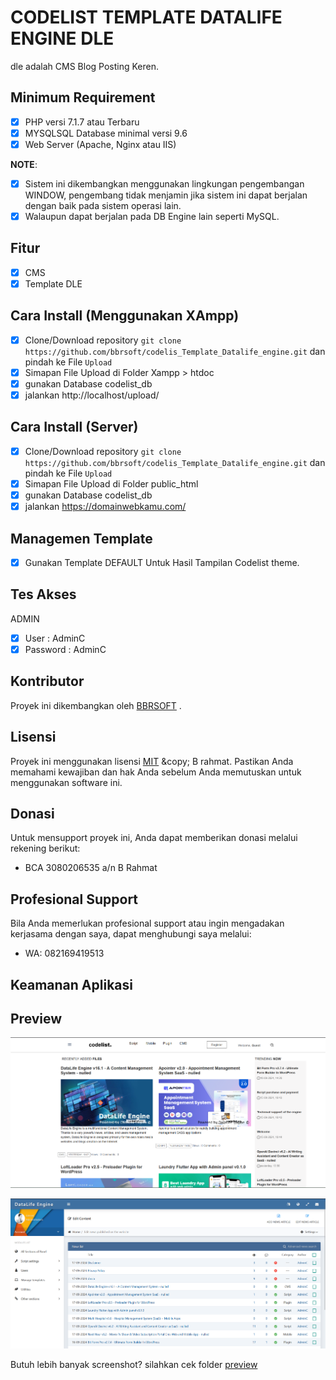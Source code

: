 # CODELIST TEMPLATE DATALIFE ENGINE DLE

dle adalah CMS Blog Posting Keren.

## Minimum Requirement

- [X] PHP versi 7.1.7 atau Terbaru
- [X] MYSQLSQL Database minimal versi 9.6
- [X] Web Server (Apache, Nginx atau IIS)

**NOTE**: 

- [X] Sistem ini dikembangkan menggunakan lingkungan pengembangan WINDOW, pengembang tidak menjamin jika sistem ini dapat berjalan dengan baik pada sistem operasi lain.
- [X] Walaupun dapat berjalan pada DB Engine lain seperti MySQL.

## Fitur

- [X] CMS
- [X] Template DLE

## Cara Install (Menggunakan XAmpp)

- [X] Clone/Download repository `git clone https://github.com/bbrsoft/codelis_Template_Datalife_engine.git` dan pindah ke File `Upload`
- [X] Simapan File Upload di Folder Xampp > htdoc
- [X] gunakan Database codelist_db
- [X] jalankan http://localhost/upload/

## Cara Install (Server)

- [X] Clone/Download repository `git clone https://github.com/bbrsoft/codelis_Template_Datalife_engine.git` dan pindah ke File `Upload`
- [X] Simapan File Upload di Folder public_html
- [X] gunakan Database codelist_db
- [X] jalankan https://domainwebkamu.com/

## Managemen Template
- [X] Gunakan Template DEFAULT Untuk Hasil Tampilan Codelist theme.

## Tes Akses
ADMIN 
- [X] User : AdminC
- [X] Password : AdminC

## Kontributor

Proyek ini dikembangkan oleh [BBRSOFT](https://github.com/bbrsoft)
.
## Lisensi

Proyek ini menggunakan lisensi [MIT]([https://tldrlegal.com/license/mit-license](https://dle-news.com/licence.html)) &copy; B rahmat.
Pastikan Anda memahami kewajiban dan hak Anda sebelum Anda memutuskan untuk menggunakan software ini.

## Donasi

Untuk mensupport proyek ini, Anda dapat memberikan donasi melalui rekening berikut:

- BCA 3080206535 a/n B Rahmat

## Profesional Support

Bila Anda memerlukan profesional support atau ingin mengadakan kerjasama dengan saya, dapat menghubungi saya melalui:
- WA: 082169419513

## Keamanan Aplikasi

## Preview

![Hris Profil Karyawan Preview](preview.png)

![Hris Laporan Absensi Preview](paneladmin.png)

Butuh lebih banyak screenshot? silahkan cek folder [preview](preview)
